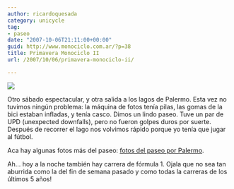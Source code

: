 ```yaml
---
author: ricardoquesada
category: unicycle
tag:
- paseo
date: "2007-10-06T21:11:00+00:00"
guid: http://www.monociclo.com.ar/?p=38
title: Primavera Monociclo II
url: /2007/10/06/primavera-monociclo-ii/

---
```


[![](http://lh6.google.com/ricardoquesada/Rwf3v8ZrtBI/AAAAAAAACOE/_flj_aTcksw/IMG_0478.jpg?imgmax=512)](http://lh6.google.com/ricardoquesada/Rwf3v8ZrtBI/AAAAAAAACOE/_flj_aTcksw/IMG_0478.jpg?imgmax=512)

Otro sábado espectacular, y otra salida a los lagos de Palermo.
Esta vez no tuvimos ningún problema: la máquina de fotos tenía pilas,
las gomas de la bici estaban infladas, y tenía casco.
Dimos un lindo paseo.
Tuve un par de UPD (unexpected downfalls), pero no fueron golpes duros por
suerte.
Después de recorrer el lago nos volvimos rápido porque yo tenía que jugar al
fútbol.

Aca hay algunas fotos más del
paseo: [fotos del paseo por Palermo](https://photos.app.goo.gl/ppqK7JZXFAjdGe5X7).

Ah... hoy a la noche también hay carrera de fórmula 1.
Ojala que no sea tan aburrida como la del fin de semana pasado y como todas la
carreras de los últimos 5 años!
